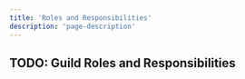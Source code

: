 ```yaml
---
title: 'Roles and Responsibilities'
description: 'page-description'
---
```


## TODO: Guild Roles and Responsibilities
